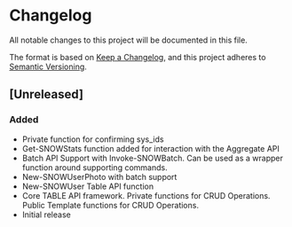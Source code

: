 # Changelog
All notable changes to this project will be documented in this file.

The format is based on [Keep a Changelog](https://keepachangelog.com/en/1.0.0/),
and this project adheres to [Semantic Versioning](https://semver.org/spec/v2.0.0.html).

## [Unreleased]
### Added
- Private function for confirming sys_ids
- Get-SNOWStats function added for interaction with the Aggregate API
- Batch API Support with Invoke-SNOWBatch. Can be used as a wrapper function around supporting commands.
- New-SNOWUserPhoto with batch support
- New-SNOWUser Table API function
- Core TABLE API framework. Private functions for CRUD Operations. Public Template functions for CRUD Operations.
- Initial release

